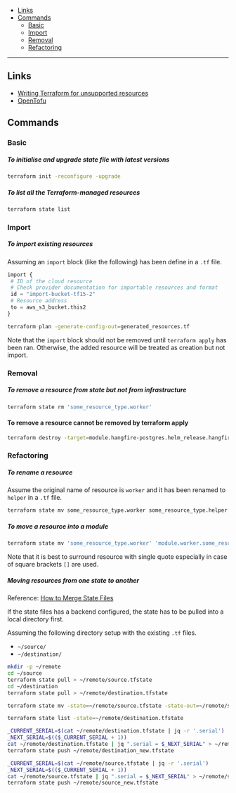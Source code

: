 - [Links](#links)
- [Commands](#commands)
  * [Basic](#basic)
  * [Import](#import)
  * [Removal](#removal)
  * [Refactoring](#refactoring)
____

## Links

- [Writing Terraform for unsupported
  resources](https://www.hashicorp.com/blog/writing-terraform-for-unsupported-resources)
- [OpenTofu](https://opentofu.org/)

## Commands

### Basic

##### To initialise and upgrade state file with latest versions

```sh
terraform init -reconfigure -upgrade
```

##### To list all the Terraform-managed resources

```sh
terraform state list
```

### Import

##### To import existing resources

Assuming an `import` block (like the following) has been define in a `.tf` file.

```terraform
import {
 # ID of the cloud resource
 # Check provider documentation for importable resources and format
 id = "import-bucket-tf15-2"
 # Resource address
 to = aws_s3_bucket.this2
}
```

```sh
terraform plan -generate-config-out=generated_resources.tf
```

Note that the `import` block should not be removed until `terraform apply` has
been ran. Otherwise, the added resource will be treated as creation but not
import.

### Removal

##### To remove a resource from state but not from infrastructure

```sh
terraform state rm 'some_resource_type.worker'
```

#### To remove a resource cannot be removed by terraform apply

```sh
terraform destroy -target=module.hangfire-postgres.helm_release.hangfire-postgres
```

### Refactoring

##### To rename a resource

Assume the original name of resource is `worker` and it has been renamed to
`helper` in a `.tf` file.

```sh
terraform state mv some_resource_type.worker some_resource_type.helper
```

##### To move a resource into a module

```sh
terraform state mv 'some_resource_type.worker' 'module.worker.some_resource_type.main'
```

Note that it is best to surround resource with single quote especially in case
of square brackets `[]` are used.

##### Moving resources from one state to another

Reference: [How to Merge State
Files](https://support.hashicorp.com/hc/en-us/articles/4418624552339-How-to-Merge-State-Files)

If the state files has a backend configured, the state has to be pulled into
a local directory first.

Assuming the following directory setup with the existing `.tf` files.

- `~/source/`
- `~/destination/`

```sh
mkdir -p ~/remote
cd ~/source
terraform state pull > ~/remote/source.tfstate
cd ~/destination
terraform state pull > ~/remote/destination.tfstate

terraform state mv -state=~/remote/source.tfstate -state-out=~/remote/source.tfstate some_resource_type.some_name some_resource_type.some_new_name

terraform state list -state=~/remote/destination.tfstate

_CURRENT_SERIAL=$(cat ~/remote/destination.tfstate | jq -r '.serial')
_NEXT_SERIAL=$(($_CURRENT_SERIAL + 1))
cat ~/remote/destination.tfstate | jq ".serial = $_NEXT_SERIAL" > ~/remote/destination_new.tfstate
terraform state push ~/remote/destination_new.tfstate

_CURRENT_SERIAL=$(cat ~/remote/source.tfstate | jq -r '.serial')
_NEXT_SERIAL=$(($_CURRENT_SERIAL + 1))
cat ~/remote/source.tfstate | jq ".serial = $_NEXT_SERIAL" > ~/remote/source_new.tfstate
terraform state push ~/remote/source_new.tfstate
```

